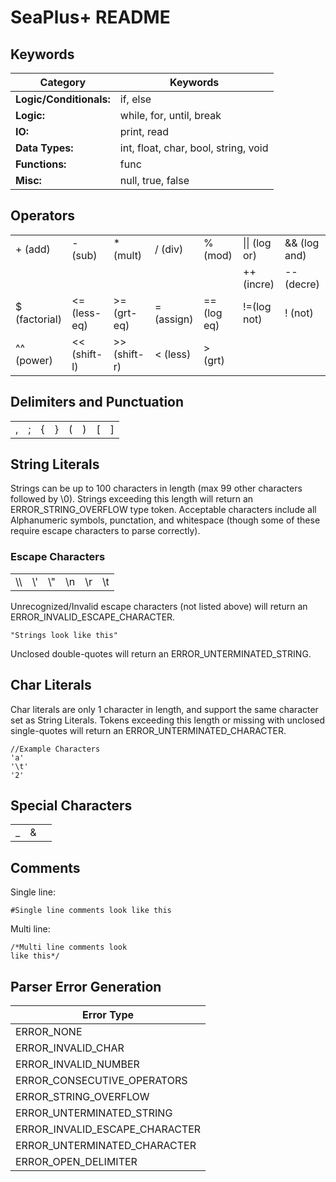 # SeaPlus+ README

## Keywords
|Category|Keywords|
|--------|--------|
|**Logic/Conditionals:**|if, else|
|**Logic:**|while, for, until, break|
|**IO:**|print, read|
|**Data Types:**|int, float, char, bool, string, void|
|**Functions:**|func|
|**Misc:**|null, true, false|

## Operators
|||                  ||                 |||
|--|--|------------------|---|-----------------|-|---|
|+ (add)|- (sub)| * (mult)         |/ (div)| % (mod)         |\|\| (log or)|&& (log and)
|||  || |++(incre)|-- (decre)
|$ (factorial)|<= (less-eq)| \>= (grt-eq)     |= (assign)| == (log eq)     |!=(log not)|! (not)
|^^ (power)|<< (shift-l)| \>> (shift-r)    |< (less)| \> (grt)        ||
## Delimiters and Punctuation
|||||||||
|---|---|---|---|---|---|---|---|
|,|;|{|}|(|)|[|]|

## String Literals
Strings can be up to 100 characters in length (max 99 other characters followed by \0).
Strings exceeding this length will return an ERROR_STRING_OVERFLOW type token.
Acceptable characters include all Alphanumeric symbols, punctation, and whitespace (though some of these require escape characters to parse correctly).

### Escape Characters

|||||||
|---|---|---|---|---|---|
|\\\\ |\\'|\\"|\\n|\\r|\\t|

Unrecognized/Invalid escape characters (not listed above) will return an ERROR_INVALID_ESCAPE_CHARACTER.
```
"Strings look like this"
```
Unclosed double-quotes will return an ERROR_UNTERMINATED_STRING.

## Char Literals
Char literals are only 1 character in length, and support the same character set as String Literals.
Tokens exceeding this length or missing with unclosed single-quotes will return an ERROR_UNTERMINATED_CHARACTER.
```
//Example Characters
'a'
'\t'
'2'
```

## Special Characters
||||
|---|---|---|
|\_|&|
## Comments
Single line:
```
#Single line comments look like this
```
Multi line:
```
/*Multi line comments look  
like this*/
```
## Parser Error Generation
|Error Type|
|---|
|ERROR_NONE|
|ERROR_INVALID_CHAR|
|ERROR_INVALID_NUMBER|
|ERROR_CONSECUTIVE_OPERATORS|
|ERROR_STRING_OVERFLOW|
|ERROR_UNTERMINATED_STRING|
|ERROR_INVALID_ESCAPE_CHARACTER|
|ERROR_UNTERMINATED_CHARACTER|
|ERROR_OPEN_DELIMITER|